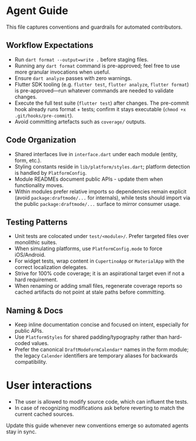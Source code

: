 # Agent Guide

This file captures conventions and guardrails for automated contributors.

## Workflow Expectations
- Run `dart format --output=write .` before staging files.
- Running any `dart format` command is pre-approved; feel free to use more
  granular invocations when useful.
- Ensure `dart analyze` passes with zero warnings.
- Flutter SDK tooling (e.g. `flutter test`, `flutter analyze`, `flutter format`)
  is pre-approved—run whatever commands are needed to validate changes.
- Execute the full test suite (`flutter test`) after changes. The pre-commit
  hook already runs format + tests; confirm it stays executable (`chmod +x
  .git/hooks/pre-commit`).
- Avoid committing artefacts such as `coverage/` outputs.

## Code Organization
- Shared interfaces live in `interface.dart` under each module (entity, form,
  etc.).
- Styling constants reside in `lib/platform/styles.dart`; platform detection is
  handled by `PlatformConfig`.
- Module READMEs document public APIs - update them when functionality moves.
- Within modules prefer relative imports so dependencies remain explicit (avoid
  `package:draftmode/...` for internals), while tests should import via the
  public `package:draftmode/...` surface to mirror consumer usage.

## Testing Patterns
- Unit tests are colocated under `test/<module>/`. Prefer targeted files over
  monolithic suites.
- When simulating platforms, use `PlatformConfig.mode` to force iOS/Android.
- For widget tests, wrap content in `CupertinoApp` or `MaterialApp` with the
  correct localization delegates.
- Strive for 100% code coverage; it is an aspirational target even if not a
  hard requirement.
- When renaming or adding small files, regenerate coverage reports so cached
  artifacts do not point at stale paths before committing.

## Naming & Docs
- Keep inline documentation concise and focused on intent, especially for
  public APIs.
- Use `PlatformStyles` for shared padding/typography rather than hard-coded
  values.
- Prefer the canonical `DraftModeFormCalendar*` names in the form module; the
  legacy `Calender` identifiers are temporary aliases for backwards
  compatibility.

# User interactions
- The user is allowed to modify source code, which can influent the tests. 
- In case of recognizing modifications ask before reverting to match the current cached sources.

Update this guide whenever new conventions emerge so automated agents stay in
sync.
